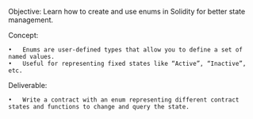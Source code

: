 Objective: Learn how to create and use enums in Solidity for better state management.

Concept:

    •	Enums are user-defined types that allow you to define a set of named values.
    •	Useful for representing fixed states like “Active”, “Inactive”, etc.

Deliverable:

    •	Write a contract with an enum representing different contract states and functions to change and query the state.
